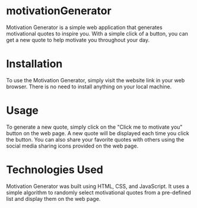 # motivationGenerator
Motivation Generator is a simple web application that generates motivational quotes to inspire you. With a simple click of a button, you can get a new quote to help motivate you throughout your day.

# Installation
To use the Motivation Generator, simply visit the website link in your web browser. There is no need to install anything on your local machine.

# Usage
To generate a new quote, simply click on the "Click me to motivate you" button on the web page. A new quote will be displayed each time you click the button. You can also share your favorite quotes with others using the social media sharing icons provided on the web page.

# Technologies Used
Motivation Generator was built using HTML, CSS, and JavaScript. It uses a simple algorithm to randomly select motivational quotes from a pre-defined list and display them on the web page.
